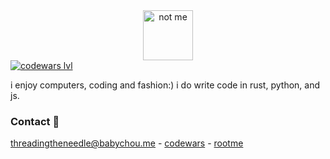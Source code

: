 <div align="center">
  <img src="https://avatars.githubusercontent.com/u/37616962?s=460&u=3ef9ae978dc7a56d11bd9b4deb3d48d683430e1d&v=4" alt="not me" width="80" height="80">
</div>
<a href="https://www.codewars.com/users/geekcatfr">
<img src="https://www.codewars.com/users/geekcatfr/badges/micro" alt="codewars lvl"></a>

i enjoy computers, coding and fashion:) i do write code in rust, python, and js.

### Contact 👯
[threadingtheneedle@babychou.me](mailto:blehh@babychou.me) - [codewars](https://www.codewars.com/users/geekcatfr) - [rootme](https://www.root-me.org/blehhpussycat)


